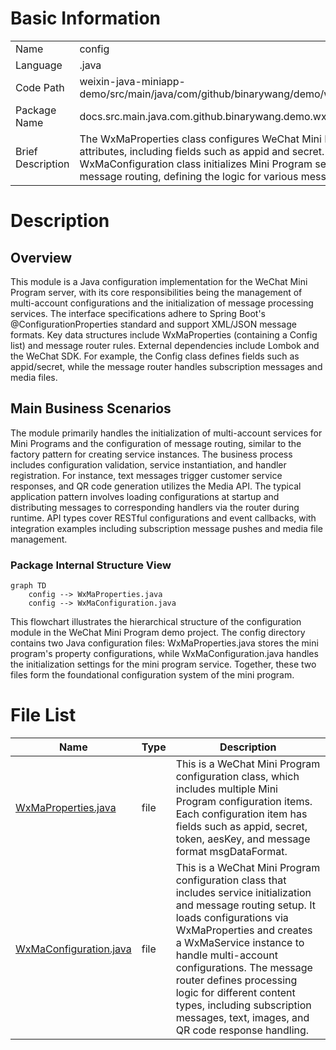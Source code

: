 # Basic Information

|      |      |
|------|------|
| Name | config |
| Language | .java |
| Code Path | weixin-java-miniapp-demo/src/main/java/com/github/binarywang/demo/wx/miniapp/config |
| Package Name | docs.src.main.java.com.github.binarywang.demo.wx.miniapp.config |
| Brief Description | The WxMaProperties class configures WeChat Mini Program attributes, including fields such as appid and secret. The WxMaConfiguration class initializes Mini Program services and message routing, defining the logic for various message handlers. |

# Description

## Overview  
This module is a Java configuration implementation for the WeChat Mini Program server, with its core responsibilities being the management of multi-account configurations and the initialization of message processing services. The interface specifications adhere to Spring Boot's @ConfigurationProperties standard and support XML/JSON message formats. Key data structures include WxMaProperties (containing a Config list) and message router rules. External dependencies include Lombok and the WeChat SDK. For example, the Config class defines fields such as appid/secret, while the message router handles subscription messages and media files.  

## Main Business Scenarios  
The module primarily handles the initialization of multi-account services for Mini Programs and the configuration of message routing, similar to the factory pattern for creating service instances. The business process includes configuration validation, service instantiation, and handler registration. For instance, text messages trigger customer service responses, and QR code generation utilizes the Media API. The typical application pattern involves loading configurations at startup and distributing messages to corresponding handlers via the router during runtime. API types cover RESTful configurations and event callbacks, with integration examples including subscription message pushes and media file management.


### Package Internal Structure View

```mermaid
graph TD
    config --> WxMaProperties.java
    config --> WxMaConfiguration.java
```

This flowchart illustrates the hierarchical structure of the configuration module in the WeChat Mini Program demo project. The config directory contains two Java configuration files: WxMaProperties.java stores the mini program's property configurations, while WxMaConfiguration.java handles the initialization settings for the mini program service. Together, these two files form the foundational configuration system of the mini program.

# File List

| Name   | Type  | Description |
|-------|------|-------------|
| [WxMaProperties.java](WxMaProperties.md) | file | This is a WeChat Mini Program configuration class, which includes multiple Mini Program configuration items. Each configuration item has fields such as appid, secret, token, aesKey, and message format msgDataFormat. |
| [WxMaConfiguration.java](WxMaConfiguration.md) | file | This is a WeChat Mini Program configuration class that includes service initialization and message routing setup. It loads configurations via WxMaProperties and creates a WxMaService instance to handle multi-account configurations. The message router defines processing logic for different content types, including subscription messages, text, images, and QR code response handling. |



